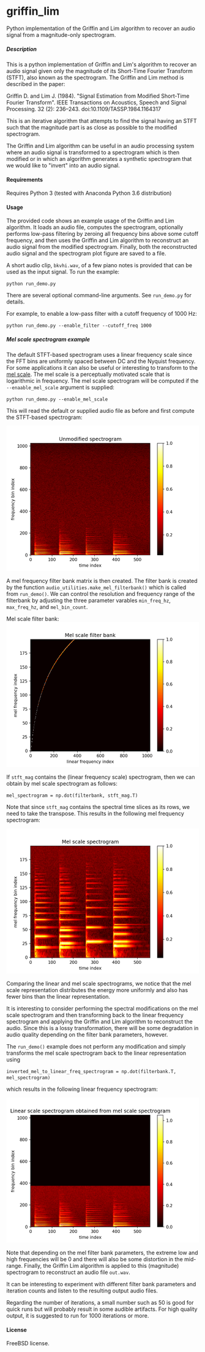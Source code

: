 # griffin_lim
Python implementation of the Griffin and Lim algorithm to recover an audio signal from a magnitude-only spectrogram.

##### Description

This is a python implementation of Griffin and Lim's algorithm to recover an audio signal given only the magnitude of its Short-Time Fourier Transform (STFT), also known as the spectrogram. The Griffin and Lim method is described in the paper:

Griffin D. and Lim J. (1984). "Signal Estimation from Modified Short-Time Fourier Transform". IEEE Transactions on Acoustics, Speech and Signal Processing. 32 (2): 236–243. doi:10.1109/TASSP.1984.1164317

This is an iterative algorithm that attempts to find the signal having an STFT such that the magnitude part is as close as possible to the modified spectrogram.

The Griffin and Lim algorithm can be useful in an audio processing system where an audio signal is transformed to a spectrogram which is then modified or in which an algorithm generates a synthetic spectrogram that we would like to "invert" into an audio signal.

#### Requirements

Requires Python 3 (tested with Anaconda Python 3.6 distribution)

#### Usage

The provided code shows an example usage of the Griffin and Lim algorithm. It loads an audio file, computes the spectrogram, optionally performs low-pass filtering by zeroing all frequency bins above some cutoff frequency, and then uses the Griffin and Lim algorithm to reconstruct an audio signal from the modified spectrogram. Finally, both the reconstructed audio signal and the spectrogram plot figure are saved to a file.

A short audio clip, `bkvhi.wav`,  of a few piano notes is provided that can be used as the input signal. To run the example:

```
python run_demo.py
```

There are several optional command-line arguments. See `run_demo.py` for details.

For example, to enable a low-pass filter with a cutoff frequency of 1000 Hz:

```
python run_demo.py --enable_filter --cutoff_freq 1000
```

##### Mel scale spectrogram example

The default STFT-based spectrogram uses a linear frequency scale since the FFT bins are uniformly spaced between DC and the Nyquist frequency. For some applications it can also be useful or interesting to transform to the [mel scale](https://en.wikipedia.org/wiki/Mel_scale). The mel scale is a perceptually motivated scale that is logarithmic in frequency. The mel scale spectrogram will be computed if the `--enaable_mel_scale` argument is supplied:

```
python run_demo.py --enable_mel_scale
```

This will read the default or supplied audio file as before and first compute the STFT-based spectrogram:

![Unmodified_spectrogram](unmodified_spectrogram.png)

A mel frequency filter bank matrix is then created. The filter bank is created by the function `audio_utilities.make_mel_filterbank()` which is called from `run_demo()`. We can control the resolution and frequency range of the filterbank by adjusting the three parameter varables `min_freq_hz`, `max_freq_hz`, and `mel_bin_count`.

Mel scale filter bank:
![Mel scale filter bank](mel_scale_filterbank.png)

If `stft_mag` contains the (linear frequency scale) spectrogram, then we can obtain by mel scale spectrogram as follows:

```
mel_spectrogram = np.dot(filterbank, stft_mag.T)
```

Note that since `stft_mag` contains the spectral time slices as its rows, we need to take the transpose. This results in the following mel frequency spectrogram:

![Mel frequency spectrogram](mel_scale_spectrogram.png)

Comparing the linear and mel scale spectrograms, we notice that the mel scale representation distributes the energy more uniformly and also has fewer bins than the linear representation.

It is interesting to consider performing the spectral modifications on the mel scale spectrogram and then transforming back to the linear frequency spectrogram and applying the Griffin and Lim algorithm to reconstruct the audio. Since this is a lossy transformation, there will be some degradation in audio quality depending on the filter bank parameters, however.

The `run_demo()` example does not perform any modification and simply transforms the mel scale spectrogram back to the linear representation using

```
inverted_mel_to_linear_freq_spectrogram = np.dot(filterbank.T, mel_spectrogram)
```

which results in the following linear frequency spectrogram:

![Recovered linear frequency spectrogram](inverted_mel_to_linear_freq_spectrogram.png)

Note that depending on the mel filter bank parameters, the extreme low and high frequencies will be 0 and there will also be some distortion in the mid-range. Finally, the Griffin Lim algorithm is applied to this (magnitude) spectrogram to reconstruct an audio file `out.wav`.

It can be interesting to experiment with different filter bank parameters and iteration counts and listen to the resulting output audio files.

Regarding the number of iterations, a small number such as 50 is good for quick runs but will probably result in some audible artifacts. For high quality output, it is suggested to run for 1000 iterations or more.

#### License

FreeBSD license.
